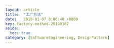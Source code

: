 ```yaml
---
layout: article
title:  "工厂方法"
date:   2019-01-07 8:06:40 +0800
key: factory-method-20190107
aside:
  toc: true
category: [SoftwareEngineering, DesignPattern]
---
```

